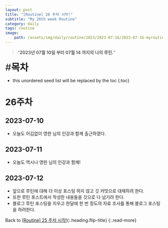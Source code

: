 ```yaml
---
layout: post
title: "[Routine] 26 주차 시작!"
subtitle: "My 26th week Routine"
category: daily
tags: routine
image:
    path: /assets/img/daily/routine/2023/2023-07-16/2023-07-16-myroutine-26th.png
---
```


> “**2023년 07월 10일 부터 07월 14 까지의 나의 루틴.**”

<span style="font-size:30px;">\#**목차**</span>
* this unordered seed list will be replaced by the toc
{:toc}

# 26주차
## 2023-07-10
- 오늘도 어김없이 영한 님의 인강과 함께 출근하였다.

## 2023-07-11
- 오늘도 역시나 영한 님의 인강과 함께!

## 2023-07-12
- 앞으로 루틴에 대해 더 이상 포스팅 하지 않고 깃 커밋으로 대채하려 한다.
- 또한 루틴 포스트에서 작성한 내용들을 깃으로 다 넘기려 한다.
- 블로그 루틴 포스팅을 지우고 한달에 한 번 정도의 자료 조사를 통해 블로그 포스팅을 하려한다.

Back to [[Routine] 25 주차 시작!](./2023-07-07-week-25th.md){:.heading.flip-title}
{:.read-more}

[//]: # (Continue with [[Routine] 27 주차 시작!]&#40;./2023-07-10-week-27th.md&#41;{:.heading.flip-title})
[//]: # ({:.read-more})

<!-- Links -->

<!-- Study Links -->

<!-- Commit Links -->